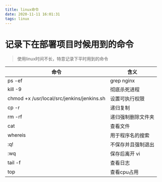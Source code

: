 ```yaml
---
title: linux命令
date: 2020-11-11 16:01:31
tags: linux
---
```

# 记录下在部署项目时候用到的命令
>  使用linux时间不长，特意记录下平时用到的命令

|  命令   | 含义  |
|  ----  | ----  |
|   ps -ef | grep nginx |  查看进程nginx   |
|  kill -9 <PID>       |  彻底杀死进程   |
|  chmod +x /usr/local/src/jenkins/jenkins.sh   |  设置可执行权限  |
|  cp -r    |    递归复制  |
|  rm -rf   |    递归强制删除文件夹  |
|  cat      |    查看文件  |
|  whereis  |    用于程序名的搜索  |
|  :q!      |    不保存并且强制退出  |
|  :wq      |    保存后离开 vi  |
| tail -f   |    查看日志      |
| top       |    查看cpu占用    |
